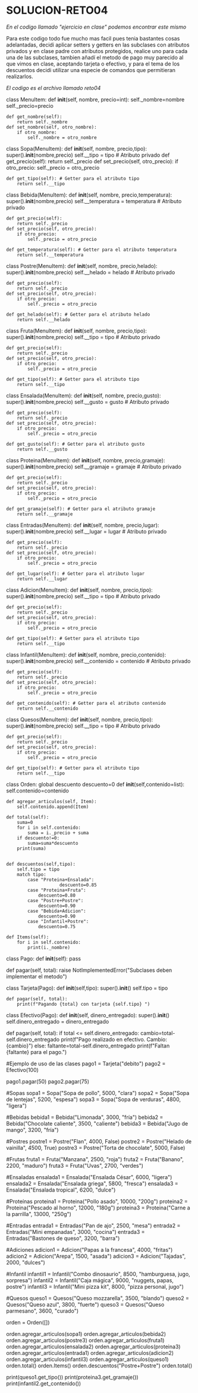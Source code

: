 # SOLUCION-RETO04
_En el codigo llamado "ejercicio en clase" podemos encontrar este mismo_

Para este codigo todo fue mucho mas facil pues tenia bastantes cosas adelantadas, decidi aplicar setters y getters en las subclases con atributos privados y en clase padre con atributos protegidos, realice uno para cada una de las subclases, tambien añadí el metodo de pago muy parecido al que vimos en clase, aceptando tarjeta o efectivo, y para el tema de los descuentos decidi utilizar una especie de comandos que permitieran realizarlos.

_El codigo es el archivo llamado reto04_

 
 class MenuItem:
    def __init__(self, nombre, precio=int):
          self._nombre=nombre
          self._precio=precio
          
    def get_nombre(self):
        return self._nombre
    def set_nombre(self, otro_nombre):
        if otro_nombre:
            self._nombre = otro_nombre

class Sopa(MenuItem):
    def __init__(self, nombre, precio,tipo):
        super().__init__(nombre,precio)
        self.__tipo = tipo  # Atributo privado
    def get_precio(self):
        return self._precio
    def set_precio(self, otro_precio):
        if otro_precio:
            self._precio = otro_precio
    
    def get_tipo(self): # Getter para el atributo tipo
        return self.__tipo

class Bebida(MenuItem):
    def __init__(self, nombre, precio,temperatura):
        super().__init__(nombre,precio)
        self.__temperatura = temperatura # Atributo privado
        
    def get_precio(self):
        return self._precio
    def set_precio(self, otro_precio):
        if otro_precio:
            self._precio = otro_precio

    def get_temperatura(self): # Getter para el atributo temperatura
        return self.__temperatura

class Postre(MenuItem):
    def __init__(self, nombre, precio,helado):
        super().__init__(nombre,precio)
        self.__helado = helado # Atributo privado
        
    def get_precio(self):
        return self._precio
    def set_precio(self, otro_precio):
        if otro_precio:
            self._precio = otro_precio

    def get_helado(self): # Getter para el atributo helado
        return self.__helado

class Fruta(MenuItem):
    def __init__(self, nombre, precio,tipo):
        super().__init__(nombre,precio)
        self.__tipo = tipo # Atributo privado
        
    def get_precio(self):
        return self._precio
    def set_precio(self, otro_precio):
        if otro_precio:
            self._precio = otro_precio

    def get_tipo(self): # Getter para el atributo tipo
        return self.__tipo

class Ensalada(MenuItem):
    def __init__(self, nombre, precio,gusto):
        super().__init__(nombre,precio)
        self.__gusto = gusto # Atributo privado
        
    def get_precio(self):
        return self._precio
    def set_precio(self, otro_precio):
        if otro_precio:
            self._precio = otro_precio

    def get_gusto(self): # Getter para el atributo gusto
        return self.__gusto

class Proteina(MenuItem):
    def __init__(self, nombre, precio,gramaje):
        super().__init__(nombre,precio)
        self.__gramaje = gramaje # Atributo privado
        
    def get_precio(self):
        return self._precio
    def set_precio(self, otro_precio):
        if otro_precio:
            self._precio = otro_precio

    def get_gramaje(self): # Getter para el atributo gramaje
        return self.__gramaje

class Entradas(MenuItem):
    def __init__(self, nombre, precio,lugar):
        super().__init__(nombre,precio)
        self.__lugar = lugar # Atributo privado
        
    def get_precio(self):
        return self._precio
    def set_precio(self, otro_precio):
        if otro_precio:
            self._precio = otro_precio

    def get_lugar(self): # Getter para el atributo lugar
        return self.__lugar

class Adicion(MenuItem):
    def __init__(self, nombre, precio,tipo):
        super().__init__(nombre,precio)
        self.__tipo = tipo # Atributo privado
        
    def get_precio(self):
        return self._precio
    def set_precio(self, otro_precio):
        if otro_precio:
            self._precio = otro_precio

    def get_tipo(self): # Getter para el atributo tipo
        return self.__tipo

class Infantil(MenuItem):
    def __init__(self, nombre, precio,contenido):
        super().__init__(nombre,precio)
        self.__contenido = contenido # Atributo privado
        
    def get_precio(self):
        return self._precio
    def set_precio(self, otro_precio):
        if otro_precio:
            self._precio = otro_precio
    
    def get_contenido(self): # Getter para el atributo contenido
        return self.__contenido

class Quesos(MenuItem):
    def __init__(self, nombre, precio,tipo):
        super().__init__(nombre,precio)
        self.__tipo = tipo # Atributo privado
        
    def get_precio(self):
        return self._precio
    def set_precio(self, otro_precio):
        if otro_precio:
            self._precio = otro_precio

    def get_tipo(self): # Getter para el atributo tipo
        return self.__tipo


class Orden:
    global descuento
    descuento=0
    def __init__(self,contenido=list):
      self.contenido=contenido

    def agregar_articulos(self, Item):
        self.contenido.append(Item)

    def total(self):
        suma=0
        for i in self.contenido:
            suma = i._precio + suma
        if descuento!=0:
            suma=suma*descuento
        print(suma)
            

    def descuentos(self,tipo):
        self.tipo = tipo
        match tipo:
            case "Proteina+Ensalada":
                        descuento=0.85
            case "Proteina+Fruta":
                descuento=0.80
            case "Postre+Postre":
                descuento=0.90
            case "Bebida+Adicion":
                descuento=0.90
            case "Infantil+Postre":
                descuento=0.75

    def Items(self):
        for i in self.contenido:
            print(i._nombre)
            
class Pago:
  def __init__(self):
      pass

  def pagar(self, total):
    raise NotImplementedError("Subclases deben implementar el metodo")

class Tarjeta(Pago):
    def __init__(self,tipo):
        super().__init__()
        self.tipo = tipo

    def pagar(self, total):
        print(f"Pagando {total} con tarjeta {self.tipo} ")

class Efectivo(Pago):
  def __init__(self, dinero_entregado):
    super().__init__()
    self.dinero_entregado = dinero_entregado

  def pagar(self, total):
    if total <= self.dinero_entregado:
        cambio=total-self.dinero_entregado
        print(f"Pago realizado en efectivo. Cambio: {cambio}")
    else:
        faltante=total-self.dinero_entregado
        print(f"Faltan {faltante} para el pago.")

#Ejemplo de uso de las clases
pago1 = Tarjeta("debito")
pago2 = Efectivo(100)

pago1.pagar(50)
pago2.pagar(75)

#Sopas
sopa1 = Sopa("Sopa de pollo", 5000, "clara")
sopa2 = Sopa("Sopa de lentejas", 5200, "espesa")
sopa3 = Sopa("Sopa de verduras", 4800, "ligera")

#Bebidas
bebida1 = Bebida("Limonada", 3000, "fría")
bebida2 = Bebida("Chocolate caliente", 3500, "caliente")
bebida3 = Bebida("Jugo de mango", 3200, "fría")

#Postres
postre1 = Postre("Flan", 4000, False)
postre2 = Postre("Helado de vainilla", 4500, True)
postre3 = Postre("Torta de chocolate", 5000, False)

#Frutas
fruta1 = Fruta("Manzana", 2500, "roja")
fruta2 = Fruta("Banano", 2200, "maduro")
fruta3 = Fruta("Uvas", 2700, "verdes")

#Ensaladas
ensalada1 = Ensalada("Ensalada César", 6000, "ligera")
ensalada2 = Ensalada("Ensalada griega", 5800, "fresca")
ensalada3 = Ensalada("Ensalada tropical", 6200, "dulce")

#Proteínas
proteina1 = Proteina("Pollo asado", 10000, "200g")
proteina2 = Proteina("Pescado al horno", 12000, "180g")
proteina3 = Proteina("Carne a la parrilla", 13000, "250g")

#Entradas
entrada1 = Entradas("Pan de ajo", 2500, "mesa")
entrada2 = Entradas("Mini empanadas", 3000, "cocina")
entrada3 = Entradas("Bastones de queso", 3200, "barra")

#Adiciones
adicion1 = Adicion("Papas a la francesa", 4000, "fritas")
adicion2 = Adicion("Arepa", 1500, "asada")
adicion3 = Adicion("Tajadas", 2000, "dulces")

#Infantil
infantil1 = Infantil("Combo dinosaurio", 8500, "hamburguesa, jugo, sorpresa")
infantil2 = Infantil("Caja mágica", 9000, "nuggets, papas, postre")
infantil3 = Infantil("Mini pizza kit", 8000, "pizza personal, jugo")

#Quesos
queso1 = Quesos("Queso mozzarella", 3500, "blando")
queso2 = Quesos("Queso azul", 3800, "fuerte")
queso3 = Quesos("Queso parmesano", 3600, "curado")

orden = Orden([])

orden.agregar_articulos(sopa1)
orden.agregar_articulos(bebida2)
orden.agregar_articulos(postre3)
orden.agregar_articulos(fruta1)
orden.agregar_articulos(ensalada2)
orden.agregar_articulos(proteina3)
orden.agregar_articulos(entrada1)
orden.agregar_articulos(adicion2)
orden.agregar_articulos(infantil3)
orden.agregar_articulos(queso1)
orden.total()
orden.Items()
orden.descuentos("Postre+Postre")
orden.total()

print(queso1.get_tipo())
print(proteina3.get_gramaje())
print(infantil2.get_contenido())

